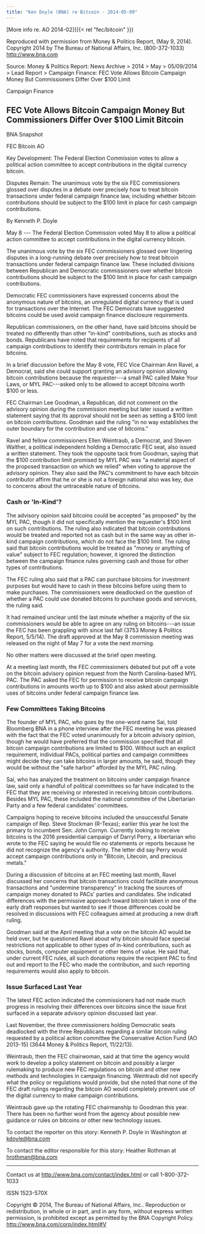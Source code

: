 ```yaml
---
title: "Ken Doyle (BNA) re Bitcoin - 2014-05-09"
---
```


[More info re. AO 2014-02]({{< rel "fec/bitcoin" }})

Reproduced with permission from Money & Politics Report, (May 9, 2014).
Copyright 2014 by The Bureau of National Affairs, Inc. (800-372-1033)
<http://www.bna.com>

Source: Money & Politics Report: News Archive > 2014 > May >
05/09/2014 > Lead Report > Campaign Finance: FEC Vote Allows Bitcoin
Campaign Money But Commissioners Differ Over $100 Limit

Campaign Finance

FEC Vote Allows Bitcoin Campaign Money But Commissioners Differ Over $100 Limit Bitcoin
----------------------------------------------------------------------------------------

BNA Snapshot

FEC Bitcoin AO

Key Development: The Federal Election Commission votes to allow a
political action committee to accept contributions in the digital
currency bitcoin.

Disputes Remain: The unanimous vote by the six FEC commissioners glossed
over disputes in a debate over precisely how to treat bitcoin
transactions under federal campaign finance law, including whether
bitcoin contributions should be subject to the $100 limit in place for
cash campaign contributions.

By Kenneth P. Doyle

May 8 --- The Federal Election Commission voted May 8 to allow a
political action committee to accept contributions in the digital
currency bitcoin.

The unanimous vote by the six FEC commissioners glossed over lingering
disputes in a long-running debate over precisely how to treat bitcoin
transactions under federal campaign finance law. These included
divisions between Republican and Democratic commissioners over whether
bitcoin contributions should be subject to the $100 limit in place for
cash campaign contributions.

Democratic FEC commissioners have expressed concerns about the anonymous
nature of bitcoins, an unregulated digital currency that is used for
transactions over the Internet. The FEC Democrats have suggested
bitcoins could be used avoid campaign finance disclosure requirements.

Republican commissioners, on the other hand, have said bitcoins should
be treated no differently than other "in-kind" contributions, such as
stocks and bonds. Republicans have noted that requirements for
recipients of all campaign contributions to identify their contributors
remain in place for bitcoins.

In a brief discussion before the May 8 vote, FEC Vice Chairman Ann
Ravel, a Democrat, said she could support granting an advisory opinion
allowing bitcoin contributions because the requester---a small PAC
called Make Your Laws, or MYL PAC---asked only to be allowed to accept
bitcoins worth $100 or less.

FEC Chairman Lee Goodman, a Republican, did not comment on the advisory
opinion during the commission meeting but later issued a written
statement saying that its approval should not be seen as setting a $100
limit on bitcoin contributions. Goodman said the ruling "in no way
establishes the outer boundary for the contribution and use of
bitcoins."

Ravel and fellow commissioners Ellen Weintraub, a Democrat, and Steven
Walther, a political independent holding a Democratic FEC seat, also
issued a written statement. They took the opposite tack from Goodman,
saying that the $100 contribution limit promised by MYL PAC was "a
material aspect of the proposed transaction on which we relied" when
voting to approve the advisory opinion. They also said the PAC's
commitment to have each bitcoin contributor affirm that he or she is not
a foreign national also was key, due to concerns about the untraceable
nature of bitcoins.

### Cash or 'In-Kind'?

The advisory opinion said bitcoins could be accepted "as proposed" by
the MYL PAC, though it did not specifically mention the requester's
$100 limit on such contributions. The ruling also indicated that
bitcoin contributions would be treated and reported not as cash but in
the same way as other in-kind campaign contributions, which do not face
the $100 limit. The ruling said that bitcoin contributions would be
treated as "money or anything of value" subject to FEC regulation;
however, it ignored the distinction between the campaign finance rules
governing cash and those for other types of contributions.

The FEC ruling also said that a PAC can purchase bitcoins for investment
purposes but would have to cash in these bitcoins before using them to
make purchases. The commissioners were deadlocked on the question of
whether a PAC could use donated bitcoins to purchase goods and services,
the ruling said.

It had remained unclear until the last minute whether a majority of the
six commissioners would be able to agree on any ruling on bitcoins---an
issue the FEC has been grappling with since last fall (3753 Money &
Politics Report, 5/5/14). The draft approved at the May 8 commission
meeting was released on the night of May 7 for a vote the next morning.

No other matters were discussed at the brief open meeting.

At a meeting last month, the FEC commissioners debated but put off a
vote on the bitcoin advisory opinion request from the North
Carolina-based MYL PAC. The PAC asked the FEC for permission to receive
bitcoin campaign contributions in amounts worth up to $100 and also
asked about permissible uses of bitcoins under federal campaign finance
law.

### Few Committees Taking Bitcoins

The founder of MYL PAC, who goes by the one-word name Sai, told
Bloomberg BNA in a phone interview after the FEC meeting he was pleased
with the fact that the FEC voted unanimously for a bitcoin advisory
opinion, though he would have preferred that the commission specified
that all bitcoin campaign contributions are limited to $100. Without
such an explicit requirement, individual PACs, political parties and
campaign committees might decide they can take bitcoins in larger
amounts, he said, though they would be without the "safe harbor"
afforded by the MYL PAC ruling.

Sai, who has analyzed the treatment on bitcoins under campaign finance
law, said only a handful of political committees so far have indicated
to the FEC that they are receiving or interested in receiving bitcoin
contributions. Besides MYL PAC, these included the national committee of
the Libertarian Party and a few federal candidates' committees.

Campaigns hoping to receive bitcoins included the unsuccessful Senate
campaign of Rep. Steve Stockman (R-Texas); earlier this year he lost the
primary to incumbent Sen. John Cornyn. Currently looking to receive
bitcoins is the 2016 presidential campaign of Darryl Perry, a
libertarian who wrote to the FEC saying he would file no statements or
reports because he did not recognize the agency's authority. The letter
did say Perry would accept campaign contributions only in "Bitcoin,
Litecoin, and precious metals."

During a discussion of bitcoins at an FEC meeting last month, Ravel
discussed her concerns that bitcoin transactions could facilitate
anonymous transactions and "undermine transparency" in tracking the
sources of campaign money donated to PACs' parties and candidates. She
indicated differences with the permissive approach toward bitcoin taken
in one of the early draft responses but wanted to see if those
differences could be resolved in discussions with FEC colleagues aimed
at producing a new draft ruling.

Goodman said at the April meeting that a vote on the bitcoin AO would be
held over, but he questioned Ravel about why bitcoin should face special
restrictions not applicable to other types of in-kind contributions,
such as stocks, bonds, computer equipment or other items of value. He
said that, under current FEC rules, all such donations require the
recipient PAC to find out and report to the FEC who made the
contribution, and such reporting requirements would also apply to
bitcoin.

### Issue Surfaced Last Year

The latest FEC action indicated the commissioners had not made much
progress in resolving their differences over bitcoins since the issue
first surfaced in a separate advisory opinion discussed last year.

Last November, the three commissioners holding Democratic seats
deadlocked with the three Republicans regarding a similar bitcoin ruling
requested by a political action committee the Conservative Action Fund
(AO 2013-15) (3644 Money & Politics Report, 11/22/13).

Weintraub, then the FEC chairwoman, said at that time the agency would
work to develop a policy statement on bitcoin and possibly a larger
rulemaking to produce new FEC regulations on bitcoin and other new
methods and technologies in campaign financing. Weintraub did not
specify what the policy or regulations would provide, but she noted that
none of the FEC draft rulings regarding the bitcoin AO would completely
prevent use of the digital currency to make campaign contributions.

Weintraub gave up the rotating FEC chairmanship to Goodman this year.
There has been no further word from the agency about possible new
guidance or rules on bitcoins or other new technology issues.



To contact the reporter on this story: Kenneth P. Doyle in Washington at
<kdoyle@bna.com>

To contact the editor responsible for this story: Heather Rothman at
<hrothman@bna.com>

------------------------------------------------------------------------

Contact us at <http://www.bna.com/contact/index.html> or call
1-800-372-1033

ISSN 1523-570X

Copyright © 2014, The Bureau of National Affairs, Inc.. Reproduction or
redistribution, in whole or in part, and in any form, without express
written permission, is prohibited except as permitted by the BNA
Copyright Policy. <http://www.bna.com/corp/index.html#V>


